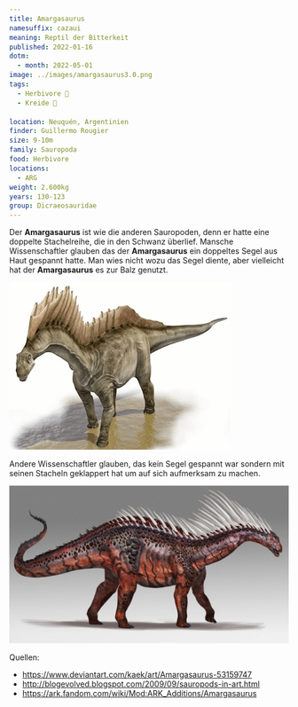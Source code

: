 ```yaml
---
title: Amargasaurus
namesuffix: cazaui
meaning: Reptil der Bitterkeit
published: 2022-01-16
dotm:
  - month: 2022-05-01
image: ../images/amargasaurus3.0.png
tags:
  - Herbivore 🌿
  - Kreide 🦴
  
location: Neuquén, Argentinien
finder: Guillermo Rougier
size: 9-10m
family: Sauropoda
food: Herbivore
locations:
  - ARG
weight: 2.600kg
years: 130-123
group: Dicraeosauridae
---
```

Der **Amargasaurus** ist wie die anderen Sauropoden, denn er hatte eine doppelte Stachelreihe, die in den Schwanz überlief. Mansche Wissenschaftler glauben das der **Amargasaurus** ein doppeltes Segel aus Haut gespannt hatte. Man wies nicht wozu das Segel diente, aber vielleicht hat der **Amargasaurus** es zur Balz genutzt.

![Amargasaurus mit Haut Segel](../images/amargasaurus2.0.png)

Andere Wissenschaftler glauben, das kein Segel gespannt war sondern mit seinen Stacheln geklappert hat um auf sich aufmerksam zu machen.

![Amargasaurus ohne Haut Segel](../images/amargasaurus.jpg)

Quellen:

* <https://www.deviantart.com/kaek/art/Amargasaurus-53159747>
* <http://blogevolved.blogspot.com/2009/09/sauropods-in-art.html>
* <https://ark.fandom.com/wiki/Mod:ARK_Additions/Amargasaurus>
